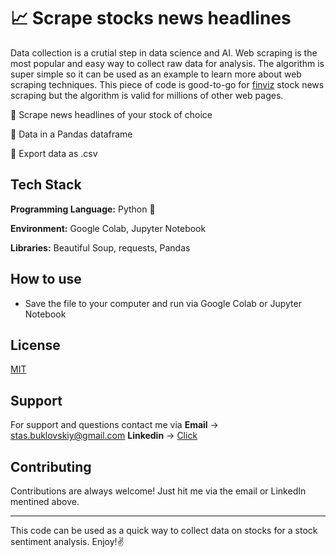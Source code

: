 # 📈 Scrape stocks news headlines 
Data collection is a crutial step in data science and AI. Web scraping is the most popular and easy way to collect raw data for analysis. 
The algorithm is super simple so it can be used as an example to learn more about web scraping techniques.
This piece of code is good-to-go for [finviz](https://finviz.com/) stock news scraping but the algorithm is valid for millions of other web pages. 

📌 Scrape news headlines of your stock of choice

📌 Data in a Pandas dataframe  

📌 Export data as .csv

## Tech Stack

**Programming Language:** Python 🐍

**Environment:** Google Colab, Jupyter Notebook

**Libraries:** Beautiful Soup, requests, Pandas

## How to use

 - Save the file to your computer and run via Google Colab or Jupyter Notebook
 
 
## License

[MIT](https://choosealicense.com/licenses/mit/)

## Support

For support and questions contact me via
**Email** -> stas.buklovskiy@gmail.com
**Linkedin** -> [Click](https://www.linkedin.com/in/buklovskyi/)

## Contributing

Contributions are always welcome! Just hit me via the email or LinkedIn mentined above. 

----------------------------------------------------------------

This code can be used as a quick way to collect data on stocks for a stock sentiment analysis. Enjoy!✌ 
